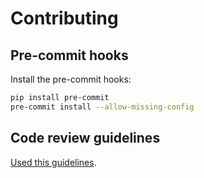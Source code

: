 # Contributing

## Pre-commit hooks

Install the pre-commit hooks:

```bash
pip install pre-commit
pre-commit install --allow-missing-config
```

## Code review guidelines

[Used this guidelines](https://github.com/camptocamp/c2c_iso_guidelines/blob/969a7dd1b3d93febb8a646706191f86f71069712/geospatial/code_review.md).
